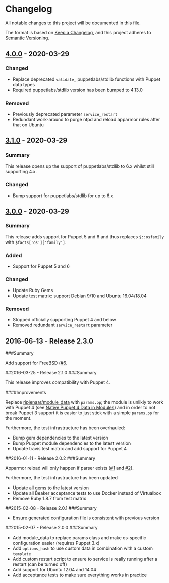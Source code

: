 # Changelog
All notable changes to this project will be documented in this file.

The format is based on [Keep a Changelog](https://keepachangelog.com/en/1.0.0/),
and this project adheres to [Semantic Versioning](https://semver.org/spec/v2.0.0.html).

## [4.0.0](https://github.com/tohuwabohu/puppet-openntp/tree/v4.0.0) - 2020-03-29

### Changed

- Replace deprecated `validate_` puppetlabs/stdlib functions with Puppet data types
- Required puppetlabs/stdlib version has been bumped to 4.13.0

### Removed

- Previously deprecated parameter `service_restart`
- Redundant work-around to purge ntpd and reload apparmor rules after that on Ubuntu 

## [3.1.0](https://github.com/tohuwabohu/puppet-openntp/tree/v3.1.0) - 2020-03-29 
### Summary

This release opens up the support of puppetlabs/stdlib to 6.x whilst still supporting 4.x.

### Changed

- Bump support for puppetlabs/stdlib for up to 6.x

## [3.0.0](https://github.com/tohuwabohu/puppet-openntp/tree/v3.0.0) - 2020-03-29 
### Summary

This release adds support for Puppet 5 and 6 and thus replaces `$::osfamily` with `$facts['os']['family']`.

### Added

- Support for Puppet 5 and 6

### Changed

- Update Ruby Gems
- Update test matrix: support Debian 9/10 and Ubuntu 16.04/18.04

### Removed 

- Stopped officially supporting Puppet 4 and below
- Removed redundant `service_restart` parameter

## 2016-06-13 - Release 2.3.0
###Summary

Add support for FreeBSD ([#6](https://github.com/tohuwabohu/puppet-openntp/pull/6).

##2016-03-25 - Release 2.1.0
###Summary

This release improves compatibility with Puppet 4.

####Improvements

Replace [ripienaar/module_data](https://forge.puppetlabs.com/ripienaar/module_data) with `params.pp`; the module is
unlikly to work with Puppet 4 (see [Native Puppet 4 Data in Modules](https://www.devco.net/archives/2016/01/08/native-puppet-4-data-in-modules.php))
and in order to not break Puppet 3 support it is easier to just stick with a simple `params.pp` for the moment.

Furthermore, the test infrastructure has been overhauled:

* Bump gem dependencies to the latest version
* Bump Puppet module dependencies to the latest version
* Update travis test matrix and add support for Puppet 4

##2016-01-11 - Release 2.0.2
###Summary

Apparmor reload will only happen if parser exists ([#1](https://github.com/tohuwabohu/puppet-openntp/pull/1) and
[#2](https://github.com/tohuwabohu/puppet-openntp/pull/2)).

Furthermore, the test infrastructure has been updated

* Update all gems to the latest version
* Update all Beaker acceptance tests to use Docker instead of Virtualbox
* Remove Ruby 1.8.7 from test matrix

##2015-02-08 - Release 2.0.1
###Summary

* Ensure generated configuration file is consistent with previous version

##2015-02-07 - Release 2.0.0
###Summary

* Add module_data to replace params class and make os-specific configuration easier (requires Puppet 3.x)
* Add `options_hash` to use custom data in combination with a custom `template`
* Add custom restart script to ensure to service is really running after a restart (can be turned off)
* Add support for Ubuntu 12.04 and 14.04
* Add acceptance tests to make sure everything works in practice
